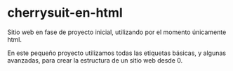 # cherrysuit-en-html
Sitio web en fase de proyecto inicial, utilizando por el momento únicamente html.

En este pequeño proyecto utilizamos todas las etiquetas básicas, y algunas avanzadas, para crear la estructura de un sitio web desde 0.
